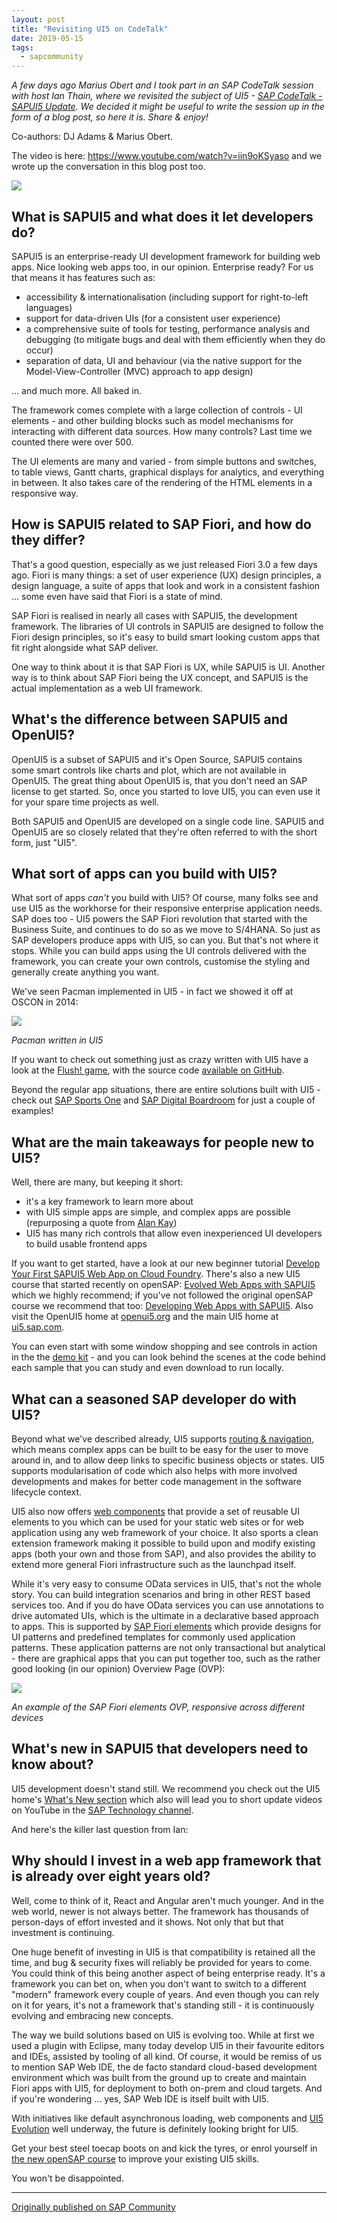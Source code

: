 ```yaml
---
layout: post
title: "Revisiting UI5 on CodeTalk"
date: 2019-05-15
tags:
  - sapcommunity
---
```

*A few days ago Marius Obert and I took part in an SAP CodeTalk session
with host Ian Thain, where we revisited the subject of UI5 - [SAP
CodeTalk - SAPUI5 Update](https://www.youtube.com/watch?v=iin9oKSyaso).
We decided it might be useful to write the session up in the form of a
blog post, so here it is. Share & enjoy!*

Co-authors: DJ Adams & Marius Obert.

The video is here: <https://www.youtube.com/watch?v=iin9oKSyaso> and we
wrote up the conversation in this blog post too.

![](/images/2019/05/Screen-Shot-2019-05-15-at-16.07.03.png)

## What is SAPUI5 and what does it let developers do?

SAPUI5 is an enterprise-ready UI development framework for building web
apps. Nice looking web apps too, in our opinion. Enterprise ready? For
us that means it has features such as: 

-   accessibility & internationalisation (including support for
    right-to-left languages)
-   support for data-driven UIs (for a consistent user experience)
-   a comprehensive suite of tools for testing, performance analysis and
    debugging (to mitigate bugs and deal with them efficiently when they
    do occur)
-   separation of data, UI and behaviour (via the native support for the
    Model-View-Controller (MVC) approach to app design)


\... and much more. All baked in.

The framework comes complete with a large collection of controls - UI
elements - and other building blocks such as model mechanisms for
interacting with different data sources. How many controls? Last time we
counted there were over 500. 

The UI elements are many and varied - from simple buttons and switches,
to table views, Gantt charts, graphical displays for analytics, and
everything in between. It also takes care of the rendering of the HTML
elements in a responsive way. 

## How is SAPUI5 related to SAP Fiori, and how do they differ?

That's a good question, especially as we just released Fiori 3.0 a few
days ago. Fiori is many things: a set of user experience (UX) design
principles, a design language, a suite of apps that look and work in a
consistent fashion \... some even have said that Fiori is a state of
mind. 

SAP Fiori is realised in nearly all cases with SAPUI5, the development
framework. The libraries of UI controls in SAPUI5 are designed to follow
the Fiori design principles, so it's easy to build smart looking custom
apps that fit right alongside what SAP deliver. 

One way to think about it is that SAP Fiori is UX, while SAPUI5 is UI.
Another way is to think about SAP Fiori being the UX concept, and SAPUI5
is the actual implementation as a web UI framework.

## What's the difference between SAPUI5 and OpenUI5?

OpenUI5 is a subset of SAPUI5 and it's Open Source, SAPUI5 contains some
smart controls like charts and plot, which are not available in OpenUI5.
The great thing about OpenUI5 is, that you don't need an SAP license to
get started. So, once you started to love UI5, you can even use it for
your spare time projects as well. 

Both SAPUI5 and OpenUI5 are developed on a single code line. SAPUI5 and
OpenUI5 are so closely related that they're often referred to with the
short form, just "UI5". 

## What sort of apps can you build with UI5?

What sort of apps *can't* you build with UI5? Of course, many folks see
and use UI5 as the workhorse for their responsive enterprise application
needs. SAP does too - UI5 powers the SAP Fiori revolution that started
with the Business Suite, and continues to do so as we move to S/4HANA.
So just as SAP developers produce apps with UI5, so can you. But that's
not where it stops. While you can build apps using the UI controls
delivered with the framework, you can create your own controls,
customise the styling and generally create anything you want. 

We've seen Pacman implemented in UI5 - in fact we showed it off at
OSCON in 2014:

![](/images/2019/05/image002.png)

*Pacman written in UI5*

If you want to check out something just as crazy written with UI5 have a
look at the [Flush! game](https://sap.github.io/ui5-flush-game/), with
the source code [available on
GitHub](https://github.com/SAP/ui5-flush-game).

Beyond the regular app situations, there are entire solutions built with
UI5 - check out [SAP Sports
One](https://www.sap.com/products/sports-one.html) and [SAP Digital
Boardroom](https://www.sap.com/products/board-room.html) for just a
couple of examples!

## What are the main takeaways for people new to UI5?

Well, there are many, but keeping it short:

-   it's a key framework to learn more about
-   with UI5 simple apps are simple, and complex apps are possible
    (repurposing a quote from [Alan
    Kay](https://en.wikiquote.org/wiki/Alan_Kay#/media/File:Alan_Kay_and_the_prototype_of_Dynabook,_pt._5_(3010032738).jpg))
-   UI5 has many rich controls that allow even inexperienced UI
    developers to build usable frontend apps

If you want to get started, have a look at our new beginner tutorial
[Develop Your First SAPUI5 Web App on Cloud
Foundry](https://developers.sap.com/mission.sapui5-cf-first.html).
There's also a new UI5 course that started recently on openSAP:
[Evolved Web Apps with SAPUI5](https://open.sap.com/courses/ui52) which
we highly recommend; if you've not followed the original openSAP course
we recommend that too: [Developing Web Apps with
SAPUI5](https://open.sap.com/courses/ui51). Also visit the OpenUI5 home
at [openui5.org](https://openui5.org) and the main UI5 home at
[ui5.sap.com](https://ui5.sap.com/). 

You can even start with some window shopping and see controls in action
in the the [demo kit](https://ui5.sap.com/#/controls) - and you can look
behind the scenes at the code behind each sample that you can study and
even download to run locally.

## What can a seasoned SAP developer do with UI5?

Beyond what we've described already, UI5 supports [routing &
navigation](https://ui5.sap.com/#/topic/3d18f20bd2294228acb6910d8e8a5fb5),
which means complex apps can be built to be easy for the user to move
around in, and to allow deep links to specific business objects or
states. UI5 supports modularisation of code which also helps with more
involved developments and makes for better code management in the
software lifecycle context.

UI5 also now offers [web
components](https://github.com/SAP/ui5-webcomponents) that provide a set
of reusable UI elements to you which can be used for your static web
sites or for web application using any web framework of your choice. It
also sports a clean extension framework making it possible to build upon
and modify existing apps (both your own and those from SAP), and also
provides the ability to extend more general Fiori infrastructure such as
the launchpad itself.

While it's very easy to consume OData services in UI5, that's not the
whole story. You can build integration scenarios and bring in other REST
based services too. And if you do have OData services you can use
annotations to drive automated UIs, which is the ultimate in a
declarative based approach to apps. This is supported by [SAP Fiori
elements](https://help.sap.com/viewer/468a97775123488ab3345a0c48cadd8f/7.51.4/en-US/03265b0408e2432c9571d6b3feb6b1fd.html)
which provide designs for UI patterns and predefined templates for
commonly used application patterns. These application patterns are not
only transactional but analytical - there are graphical apps that you
can put together too, such as the rather good looking (in our opinion)
Overview Page (OVP):

![](/images/2019/05/2015_11_ovp_procurement_demo_831136.png)

*An example of the SAP Fiori elements OVP, responsive across different
devices*

## What's new in SAPUI5 that developers need to know about?

UI5 development doesn't stand still. We recommend you check out the UI5
home's [What's New
section](https://ui5.sap.com/#/topic/99ac68a5b1c3416ab5c84c99fefa250d)
which also will lead you to short update videos on YouTube in the [SAP
Technology
channel](https://www.youtube.com/channel/UC8cXSTGDhiZK5229zi-KTXA).

And here's the killer last question from Ian:

## Why should I invest in a web app framework that is already over eight years old?

Well, come to think of it, React and Angular aren't much younger. And in
the web world, newer is not always better. The framework has thousands
of person-days of effort invested and it shows. Not only that but that
investment is continuing. 

One huge benefit of investing in UI5 is that compatibility is retained
all the time, and bug & security fixes will reliably be provided for
years to come. You could think of this being another aspect of being
enterprise ready. It's a framework you can bet on, when you don't want
to switch to a different "modern" framework every couple of years. And
even though you can rely on it for years, it's not a framework that's
standing still - it is continuously evolving and embracing new
concepts.

The way we build solutions based on UI5 is evolving too. While at first
we used a plugin with Eclipse, many today develop UI5 in their favourite
editors and IDEs, assisted by tooling of all kind. Of course, it would
be remiss of us to mention SAP Web IDE, the de facto standard
cloud-based development environment which was built from the ground up
to create and maintain Fiori apps with UI5, for deployment to both
on-prem and cloud targets. And if you're wondering \... yes, SAP Web
IDE is itself built with UI5. 

With initiatives like default asynchronous loading, web components and
[UI5
Evolution](https://blogs.sap.com/2018/12/06/ui5ers-buzz-39-ui5-evolution-a-quantum-leap-ahead/)
well underway, the future is definitely looking bright for UI5. 

Get your best steel toecap boots on and kick the tyres, or enrol
yourself in [the new openSAP course](https://open.sap.com/courses/ui52)
to improve your existing UI5 skills. 

You won't be disappointed.

---

[Originally published on SAP Community](https://community.sap.com/t5/technology-blogs-by-sap/revisiting-ui5-on-codetalk/ba-p/13407237)
